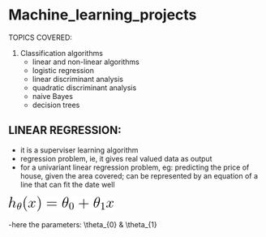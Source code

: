# Machine_learning_projects

TOPICS COVERED:
<ol>
  <li>Classification algorithms
   <ul>
     <li> linear and non-linear algorithms
     <li> logistic regression
     <li> linear discriminant analysis
     <li> quadratic discriminant analysis
     <li> naive Bayes
     <li> decision trees
   </ul>
</ol>

## LINEAR REGRESSION:
- it is a superviser learning algorithm
- regression problem, ie, it gives real valued data as output
- for a univariant linear regression problem, eg: predicting the price of house, given the area covered; can be represented by an equation of a line that can fit the date well

![Screenshot](https://github.com/anjaliasha123/Machine_learning_projects/blob/master/imgs/eq1.gif?raw=true)

-here the parameters: \theta_{0} & \theta_{1}

